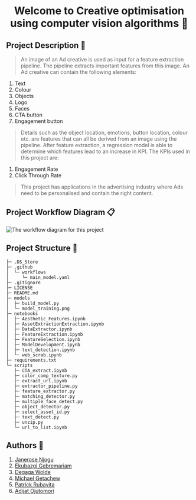 <h1 align="center">Welcome to Creative optimisation using computer vision algorithms 👋</h1>

## Project Description :book:
> An image of an Ad creative is used as input for a feature extraction pipeline. The pipeline extracts important features from this image. An Ad creative can contain the following elements:
   <ol>
   <li>Text</li>
   <li>Colour</li>
   <li>Objects</li>
   <li>Logo</li>
   <li>Faces</li>
   <li>CTA button</li>
   <li>Engagement button</li>
   </ol>

> Details such as the object location, emotions, button location, colour etc. are features that can all be derived from an image using the pipeline.
After feature extraction, a regression model is able to determine which features lead to an increase in KPI. The KPIs used in this project are: 
<ol>
<li>Engagement Rate</li>
<li>Click Through Rate</li>
</ol>

> This project has applications in the advertising industry where Ads need to be personalised and contain the right content.

## Project Workflow Diagram :clipboard:
![The workflow diagram for this project](https://github.com/benkart-week-11/creative-optimisation-cv/blob/main/workflow-diagram.png?raw=true)

## Project Structure :file_folder:
```
├─ .DS_Store
├─ .github
│  └─ workflows
│     └─ main_model.yaml
├─ .gitignore
├─ LICENSE
├─ README.md
├─ models
│  ├─ build_model.py
│  └─ model_training.png
├─ notebooks
│  ├─ Aesthetic_Features.ipynb
│  ├─ AssetExtractionExtraction.ipynb
│  ├─ DataExtractor.ipynb
│  ├─ FeatureExtraction.ipynb
│  ├─ FeatureSelection.ipynb
│  ├─ ModelDevelopment.ipynb
│  ├─ text_detection.ipynb
│  └─ web_scrab.ipynb
├─ requirements.txt
└─ scripts
   ├─ CTA_extract.ipynb
   ├─ color_comp_texture.py
   ├─ extract_url.ipynb
   ├─ extractor_pipeline.py
   ├─ feature_extractor.py
   ├─ matching_detector.py
   ├─ multiple_face_detect.py
   ├─ object_detector.py
   ├─ select_asset_id.py
   ├─ text_detect.py
   ├─ unzip.py
   └─ url_to_list.ipynb
```
## Authors :busts_in_silhouette:
<ol>
 <li><a href="https://github.com/KaydeeJR">Janerose Njogu</a></li>
 <li><a href="https://github.com/ekubay">Ekubazgi Gebremariam</a></li>
 <li><a href="https://github.com/degagawolde">Degaga Wolde</a></li>
 <li><a href="https://github.com/michaelgetachew-abebe">Michael Getachew</a></li>
 <li><a href="https://github.com/prubayita">Patrick Rubayita</a></li>
 <li><a href="https://github.com/toussyn">Adijat Ojutomori</a></li>
 </ol>
